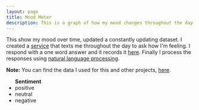 ```yaml
---
layout: page
title: Mood Meter
description: This is a graph of how my mood changes throughout the day.
---
```


This show my mood over time, updated a constantly updating dataset.
I created a [service](https://github.com/msull92/mood-texter) that texts me throughout the day to ask how I'm feeling.
I respond with a one word answer and it records it [here](http://apps.msull92.com/data/mood/responses).
Finally I process the responses using [natural language processing](https://cloud.google.com/natural-language/).

**Note:** You can find the data I used for this and other projects, [here](/data).

<div id="mood-meter">
  <ul id="legend">
    <strong>Sentiment</strong>
    <li class="positive"><span> </span> positive</li>
    <li class="neutral"><span> </span> neutral</li>
    <li class="negative"><span> </span> negative</li>
  </ul>

  <div id="graphs"></div>
</div>

<link rel="stylesheet" type="text/css" href="graphs.css">
<script
  src="https://code.jquery.com/jquery-3.2.1.min.js"
  integrity="sha256-hwg4gsxgFZhOsEEamdOYGBf13FyQuiTwlAQgxVSNgt4="
  crossorigin="anonymous"></script>
<script src="http://d3js.org/d3.v3.min.js"></script>
<script src="graphs.js"></script>
<script src="https://cdnjs.cloudflare.com/ajax/libs/moment.js/2.18.1/moment.min.js"></script>
<script src="moment_tz.js"></script>
